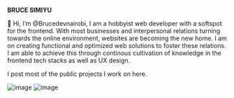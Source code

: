 **BRUCE SIMIYU**

👋 Hi, I’m @Brucedevnairobi, I am a hobbyist web developer with a softspot for the frontend.
With most businesses and interpersonal relations turning towards the online environment, websites are becoming the new home.
I am on creating functional and optimized web solutions to foster these relations.
I am able to achieve this through continous cultivation of knowledge in the frontend tech stacks as well as UX design.

I post most of the public projects I work on here.

![image](https://user-images.githubusercontent.com/107496597/193747073-520affaf-f1b2-4fda-9505-17c8db382926.png)
![image](https://user-images.githubusercontent.com/107496597/193747413-7092dc4b-d771-44c5-a643-86412f72c548.png)



